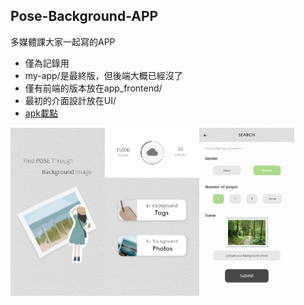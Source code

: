 ## Pose-Background-APP

多媒體課大家一起寫的APP
- 僅為記錄用
- my-app/是最終版，但後端大概已經沒了
- 僅有前端的版本放在app_frontend/
- 最初的介面設計放在UI/
- [apk載點](https://drive.google.com/file/d/1d2I0xDEwWY8pKdZCBY7v1Hex2JqPL0eo/view?usp=sharing)  

<div>
  <img src="https://raw.githubusercontent.com/Charl0tte19/Pose-Background-APP/master/UI/00_loading.png" width="30%"/><img src="https://raw.githubusercontent.com/Charl0tte19/Pose-Background-APP/master/UI/01_index.png" width="30%"/><img src="https://raw.githubusercontent.com/Charl0tte19/Pose-Background-APP/master/UI/03_by_photo.png" width="30%" margin:10px/ >
</div>
